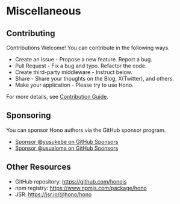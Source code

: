 # Miscellaneous

## Contributing

Contributions Welcome! You can contribute in the following ways.

- Create an Issue - Propose a new feature. Report a bug.
- Pull Request - Fix a bug and typo. Refactor the code.
- Create third-party middleware - Instruct below.
- Share - Share your thoughts on the Blog, X(Twitter), and others.
- Make your application - Please try to use Hono.

For more details, see [Contribution Guide](https://github.com/honojs/hono/blob/main/docs/CONTRIBUTING.md).

## Sponsoring

You can sponsor Hono authors via the GitHub sponsor program.

- [Sponsor @yusukebe on GitHub Sponsors](https://github.com/sponsors/yusukebe)
- [Sponsor @usualoma on GitHub Sponsors](https://github.com/sponsors/usualoma)

## Other Resources

- GitHub repository: <a href="https://github.com/honojs">https://github.com/honojs</a>
- npm registry: <a href="https://www.npmjs.com/package/hono">https://www.npmjs.com/package/hono</a>
- JSR: <a href="https://jsr.io/@hono/hono">https://jsr.io/@hono/hono</a>

